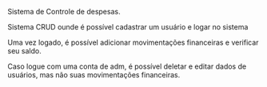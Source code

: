 Sistema de Controle de despesas.

Sistema CRUD ounde é possível cadastrar um usuário e logar no sistema

Uma vez logado, é possível adicionar movimentações financeiras e verificar seu saldo.

Caso logue com uma conta de adm, é possível deletar e editar dados de usuários, mas não suas movimentações financeiras.